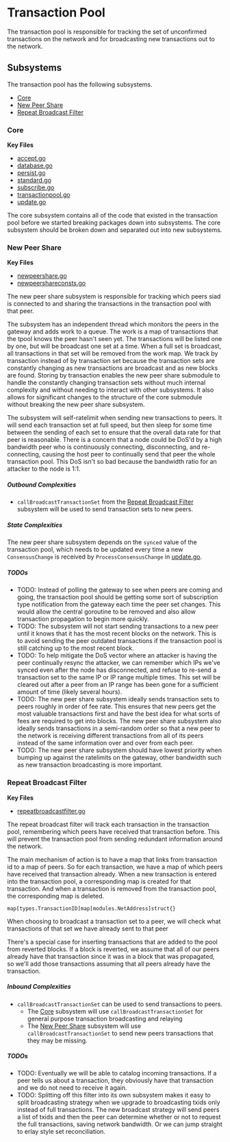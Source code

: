 # Transaction Pool
The transaction pool is responsible for tracking the set of unconfirmed
transactions on the network and for broadcasting new transactions out to the
network.

## Subsystems
The transaction pool has the following subsystems.
 - [Core](#core)
 - [New Peer Share](#new-peer-share)
 - [Repeat Broadcast Filter](#repeat-broadcast-filter)

### Core
**Key Files**
 - [accept.go](./accept.go)
 - [database.go](./database.go)
 - [persist.go](./persist.go)
 - [standard.go](./standard.go)
 - [subscribe.go](./subscribe.go)
 - [transactionpool.go](./transactionpool.go)
 - [update.go](./update.go)

The core subsystem contains all of the code that existed in the transaction pool
before we started breaking packages down into subsystems. The core subsystem
should be broken down and separated out into new subsystems.

### New Peer Share
**Key Files**
 - [newpeershare.go](./newpeershare.go)
 - [newpeershareconsts.go](./newpeershareconsts.go)

The new peer share subsystem is responsible for tracking which peers siad is
connected to and sharing the transactions in the transaction pool with that
peer.

The subsystem has an independent thread which monitors the peers in the gateway
and adds work to a queue. The work is a map of transactions that the tpool knows
the peer hasn't seen yet. The transactions will be listed one by one, but will
be broadcast one set at a time. When a full set is broadcast, all transactions
in that set will be removed from the work map. We track by transaction instead
of by transaction set because the transaction sets are constantly changing as
new transactions are broadcast and as new blocks are found. Storing by
transaction enables the new peer share submodule to handle the constantly
changing transaction sets without much internal complexity and without needing
to interact with other subsystems. It also allows for significant changes to the
structure of the core submodule without breaking the new peer share subsystem.

The subsystem will self-ratelimit when sending new transactions to peers. It
will send each transaction set at full speed, but then sleep for some time
between the sending of each set to ensure that the overall data rate for that
peer is reasonable. There is a concern that a node could be DoS'd by a high
bandwidth peer who is continuously connecting, disconnecting, and re-connecting,
causing the host peer to continually send that peer the whole transaction pool.
This DoS isn't so bad because the bandwidth ratio for an attacker to the node is
1:1.

##### Outbound Complexities
 - `callBroadcastTransactionSet` from the [Repeat Broadcast
   Filter](#repeat-broadcast-filter) subsystem will be used to send transaction
   sets to new peers.

##### State Complexities
The new peer share subsystem depends on the `synced` value of the transaction
pool, which needs to be updated every time a new `ConsensusChange` is received
by `ProcessConsensusChange` in [update.go](./update.go).

##### TODOs
 - TODO: Instead of polling the gateway to see when peers are coming and going, the
transaction pool should be getting some sort of subscription type notification
from the gateway each time the peer set changes. This would allow the central
goroutine to be removed and also allow transaction propagation to begin more
quickly.
 - TODO: The subsystem will not start sending transactions to a new peer until it
knows that it has the most recent blocks on the network. This is to avoid
sending the peer outdated transactions if the transaction pool is still catching
up to the most recent block.
 - TODO: To help mitigate the DoS vector where an attacker is having the peer
continually resync the attacker, we can remember which IPs we've synced even
after the node has disconnected, and refuse to re-send a transaction set to the
same IP or IP range multiple times. This set will be cleared out after a peer
from an IP range has been gone for a sufficient amount of time (likely several
hours).
 - TODO: The new peer share subsystem ideally sends transaction sets to peers
roughly in order of fee rate. This ensures that new peers get the most valuable
transactions first and have the best idea for what sorts of fees are required to
get into blocks.
  The new peer share subsystem also ideally sends transactions in a semi-random
order so that a new peer to the network is receiving different transactions from
all of its peers instead of the same information over and over from each peer.
 - TODO: The new peer share subsystem should have lowest priority when bumping up
against the ratelimits on the gateway, other bandwidth such as new transaction
broadcasting is more important.

### Repeat Broadcast Filter
**Key Files**
 - [repeatbroadcastfilter.go](./repeatbroadcastfilter.go)

The repeat broadcast filter will track each transaction in the transaction pool,
remembering which peers have received that transaction before. This will prevent
the transaction pool from sending redundant information around the network.

The main mechanism of action is to have a map that links from transaction id to
a map of peers. So for each transaction, we have a map of which peers have
received that transaction already. When a new transaction is entered into the
transaction pool, a corresponding map is created for that transaction. And when
a transaction is removed from the transaction pool, the corresponding map is
deleted.

`map[types.TransactionID]map[modules.NetAddress]struct{}`

When choosing to broadcast a transaction set to a peer, we will check what
transactions of that set we have already sent to that peer

There's a special case for inserting transactions that are added to the pool
from reverted blocks. If a block is reverted, we assume that all of our peers
already have that transaction since it was in a block that was propagated, so
we'll add those transactions assuming that all peers already have the
transaction.

##### Inbound Complexities
 - `callBroadcastTransactionSet` can be used to send transactions to peers.
   - The [Core](#core) subsystem will use `callBroadcastTransactionSet` for
	 general purpose transaction broadcasting and relaying
   - The [New Peer Share](#new-peer-share) subsystem will use
	 `callBroadcastTransactionSet` to send new peers transactions that they may
	 be missing.

##### TODOs
 - TODO: Eventually we will be able to catalog incoming transactions. If a peer
tells us about a transaction, they obviously have that transaction and we do not
need to receive it again.
 - TODO: Splitting off this filter into its own subsystem makes it easy to split
broadcasting strategy when we upgrade to broadcasting txids only instead of full
transactions. The new broadcast strategy will send peers a list of txids and
then the peer can determine whether or not to request the full transactions,
saving network bandwidth. Or we can jump straight to erlay style set
reconciliation.
